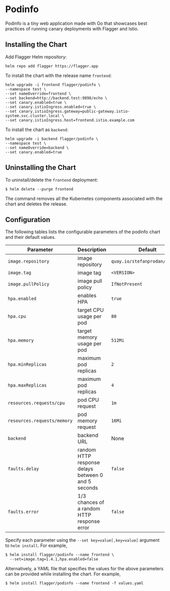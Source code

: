 # Podinfo

Podinfo is a tiny web application made with Go 
that showcases best practices of running canary deployments with Flagger and Istio.

## Installing the Chart

Add Flagger Helm repository:

```console
helm repo add flagger https://flagger.app
```

To install the chart with the release name `frontend`:

```console
helm upgrade -i frontend flagger/podinfo \
--namespace test \
--set nameOverride=frontend \
--set backend=http://backend.test:9898/echo \
--set canary.enabled=true \
--set canary.istioIngress.enabled=true \
--set canary.istioIngress.gateway=public-gateway.istio-system.svc.cluster.local \
--set canary.istioIngress.host=frontend.istio.example.com
```

To install the chart as `backend`:

```console
helm upgrade -i backend flagger/podinfo \
--namespace test \
--set nameOverride=backend \
--set canary.enabled=true 
```

## Uninstalling the Chart

To uninstall/delete the `frontend` deployment:

```console
$ helm delete --purge frontend
```

The command removes all the Kubernetes components associated with the chart and deletes the release.

## Configuration

The following tables lists the configurable parameters of the podinfo chart and their default values.

Parameter | Description | Default
--- | --- | ---
`image.repository` | image repository | `quay.io/stefanprodan/podinfo`
`image.tag` | image tag | `<VERSION>`
`image.pullPolicy` | image pull policy | `IfNotPresent`
`hpa.enabled` | enables HPA | `true`
`hpa.cpu` | target CPU usage per pod | `80`
`hpa.memory` | target memory usage per pod | `512Mi`
`hpa.minReplicas` | maximum pod replicas | `2`
`hpa.maxReplicas` | maximum pod replicas | `4`
`resources.requests/cpu` | pod CPU request | `1m`
`resources.requests/memory` | pod memory request | `16Mi`
`backend` | backend URL | None
`faults.delay` | random HTTP response delays between 0 and 5 seconds | `false`
`faults.error` | 1/3 chances of a random HTTP response error | `false`

Specify each parameter using the `--set key=value[,key=value]` argument to `helm install`. For example,

```console
$ helm install flagger/podinfo --name frontend \
  --set=image.tag=1.4.1,hpa.enabled=false
```

Alternatively, a YAML file that specifies the values for the above parameters can be provided while installing the chart. For example,

```console
$ helm install flagger/podinfo --name frontend -f values.yaml
```


